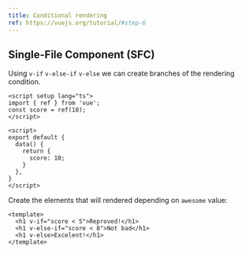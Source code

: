 ```yaml
---
title: Conditional rendering
ref: https://vuejs.org/tutorial/#step-6
---
```


## Single-File Component (SFC)

Using `v-if` `v-else-if` `v-else` we can create branches of the rendering condition.

```vue
<script setup lang="ts">
import { ref } from 'vue';
const score = ref(10);
</script>
```

```vue
<script>
export default {
  data() {
    return {
      score: 10;
    }
  },
}
</script>
```

Create the elements that will rendered depending on `awesome` value:

```vue
<template>
  <h1 v-if="score < 5">Reproved!</h1>
  <h1 v-else-if="score < 8">Not bad</h1>
  <h1 v-else>Excelent!</h1>
</template>
```
